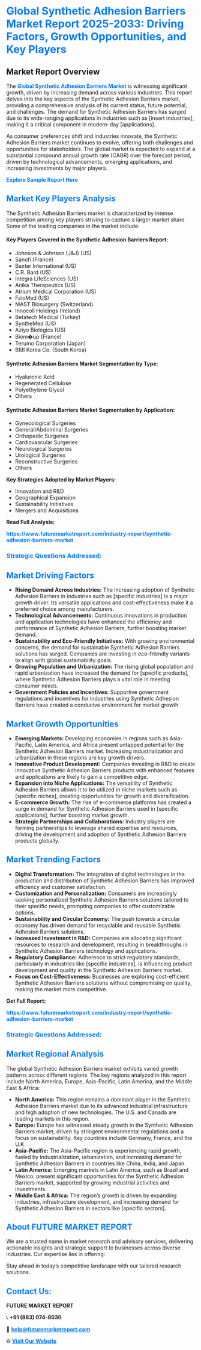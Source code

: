 <h1 style="color: #007BFF;">Global Synthetic Adhesion Barriers Market Report 2025-2033: Driving Factors, Growth Opportunities, and Key Players</h1>

<section id="overview">
<h2>Market Report Overview</h2>
<p>The <a href="https://www.futuremarketreport.com/industry-report/synthetic-adhesion-barriers-market" style="color: #007BFF; text-decoration: none;"><strong>Global Synthetic Adhesion Barriers Market</strong></a> is witnessing significant growth, driven by increasing demand across various industries. This report delves into the key aspects of the Synthetic Adhesion Barriers market, providing a comprehensive analysis of its current status, future potential, and challenges. The demand for Synthetic Adhesion Barriers has surged due to its wide-ranging applications in industries such as [insert industries], making it a critical component in modern-day [applications].</p>
<p>As consumer preferences shift and industries innovate, the Synthetic Adhesion Barriers market continues to evolve, offering both challenges and opportunities for stakeholders. The global market is expected to expand at a substantial compound annual growth rate (CAGR) over the forecast period, driven by technological advancements, emerging applications, and increasing investments by major players.</p>
</section>

<section id="overview">
<p><a href="https://www.futuremarketreport.com/request-sample/reportId=53788" style="color: #007BFF; text-decoration: none;"><strong>Explore Sample Report Here</strong></a></p>
</section>

<section id="key-players">
<h2 style="color: #007BFF;">Market Key Players Analysis</h2>
<p>The Synthetic Adhesion Barriers market is characterized by intense competition among key players striving to capture a larger market share. Some of the leading companies in the market include:</p>
<h4>Key Players Covered in the Synthetic Adhesion Barriers Report:</h4>
<ul><li>Johnson &amp; Johnson (J&amp;J) (US)</li><li>Sanofi (France)</li><li>Baxter International (US)</li><li>C.R. Bard (US)</li><li>Integra LifeSciences (US)</li><li>Anika Therapeutics (US)</li><li>Atrium Medical Corporation (US)</li><li>FzioMed (US)</li><li>MAST Biosurgery (Switzerland)</li><li>Innocoll Holdings (Ireland)</li><li>Betatech Medical (Turkey)</li><li>SyntheMed (US)</li><li>Aziyo Biologics (US)</li><li>Biom�up (France)</li><li>Terumo Corporation (Japan)</li><li>BMI Korea Co. (South Korea)</li></ul>
<h4>Synthetic Adhesion Barriers Market Segmentation by Type:</h4>
<ul><li>Hyaluronic Acid</li><li>Regenerated Cellulose</li><li>Polyethylene Glycol</li><li>Others</li></ul>

<h4>Synthetic Adhesion Barriers Market Segmentation by Application:</h4>
<ul><li>Gynecological Surgeries</li><li>General/Abdominal Surgeries</li><li>Orthopedic Surgeries</li><li>Cardiovascular Surgeries</li><li>Neurological Surgeries</li><li>Urological Surgeries</li><li>Reconstructive Surgeries</li><li>Others</li></ul>
<p><strong>Key Strategies Adopted by Market Players:</strong></p>
<ul>
<li>Innovation and R&D</li>
<li>Geographical Expansion</li>
<li>Sustainability Initiatives</li>
<li>Mergers and Acquisitions</li>
</ul>
</section>

<section>
<p><strong>Read Full Analysis: </strong></p><a href="https://www.futuremarketreport.com/industry-report/synthetic-adhesion-barriers-market" style="color: #007BFF; text-decoration: none;"><strong>https://www.futuremarketreport.com/industry-report/synthetic-adhesion-barriers-market</strong></a>
<h3 style="color: #007BFF;">Strategic Questions Addressed:</h3>
</section>

<section id="driving-factors">
<h2 style="color: #007BFF;">Market Driving Factors</h2>
<ul>
<li><strong>Rising Demand Across Industries:</strong> The increasing adoption of Synthetic Adhesion Barriers in industries such as [specific industries] is a major growth driver. Its versatile applications and cost-effectiveness make it a preferred choice among manufacturers.</li>
<li><strong>Technological Advancements:</strong> Continuous innovations in production and application technologies have enhanced the efficiency and performance of Synthetic Adhesion Barriers, further boosting market demand.</li>
<li><strong>Sustainability and Eco-Friendly Initiatives:</strong> With growing environmental concerns, the demand for sustainable Synthetic Adhesion Barriers solutions has surged. Companies are investing in eco-friendly variants to align with global sustainability goals.</li>
<li><strong>Growing Population and Urbanization:</strong> The rising global population and rapid urbanization have increased the demand for [specific products], where Synthetic Adhesion Barriers plays a vital role in meeting consumer needs.</li>
<li><strong>Government Policies and Incentives:</strong> Supportive government regulations and incentives for industries using Synthetic Adhesion Barriers have created a conducive environment for market growth.</li>
</ul>
</section>

<section id="growth-opportunities">
<h2 style="color: #007BFF;">Market Growth Opportunities</h2>
<ul>
<li><strong>Emerging Markets:</strong> Developing economies in regions such as Asia-Pacific, Latin America, and Africa present untapped potential for the Synthetic Adhesion Barriers market. Increasing industrialization and urbanization in these regions are key growth drivers.</li>
<li><strong>Innovative Product Development:</strong> Companies investing in R&D to create innovative Synthetic Adhesion Barriers products with enhanced features and applications are likely to gain a competitive edge.</li>
<li><strong>Expansion into Niche Applications:</strong> The versatility of Synthetic Adhesion Barriers allows it to be utilized in niche markets such as [specific niches], creating opportunities for growth and diversification.</li>
<li><strong>E-commerce Growth:</strong> The rise of e-commerce platforms has created a surge in demand for Synthetic Adhesion Barriers used in [specific applications], further boosting market growth.</li>
<li><strong>Strategic Partnerships and Collaborations:</strong> Industry players are forming partnerships to leverage shared expertise and resources, driving the development and adoption of Synthetic Adhesion Barriers products globally.</li>
</ul>
</section>

<section id="trending-factors">
<h2 style="color: #007BFF;">Market Trending Factors</h2>
<ul>
<li><strong>Digital Transformation:</strong> The integration of digital technologies in the production and distribution of Synthetic Adhesion Barriers has improved efficiency and customer satisfaction.</li>
<li><strong>Customization and Personalization:</strong> Consumers are increasingly seeking personalized Synthetic Adhesion Barriers solutions tailored to their specific needs, prompting companies to offer customizable options.</li>
<li><strong>Sustainability and Circular Economy:</strong> The push towards a circular economy has driven demand for recyclable and reusable Synthetic Adhesion Barriers solutions.</li>
<li><strong>Increased Investment in R&D:</strong> Companies are allocating significant resources to research and development, resulting in breakthroughs in Synthetic Adhesion Barriers technology and applications.</li>
<li><strong>Regulatory Compliance:</strong> Adherence to strict regulatory standards, particularly in industries like [specific industries], is influencing product development and quality in the Synthetic Adhesion Barriers market.</li>
<li><strong>Focus on Cost-Effectiveness:</strong> Businesses are exploring cost-efficient Synthetic Adhesion Barriers solutions without compromising on quality, making the market more competitive.</li>
</ul>
</section>

<section>
<p><strong>Get Full Report: </strong></p><a href="https://www.futuremarketreport.com/industry-report/synthetic-adhesion-barriers-market" style="color: #007BFF; text-decoration: none;"><strong>https://www.futuremarketreport.com/industry-report/synthetic-adhesion-barriers-market</strong></a>
<h3 style="color: #007BFF;">Strategic Questions Addressed:</h3>
</section>


<section id="regional-analysis">
<h2 style="color: #007BFF;">Market Regional Analysis</h2>
<p>The global Synthetic Adhesion Barriers market exhibits varied growth patterns across different regions. The key regions analyzed in this report include North America, Europe, Asia-Pacific, Latin America, and the Middle East & Africa:</p>
<ul>
<li><strong>North America:</strong> This region remains a dominant player in the Synthetic Adhesion Barriers market due to its advanced industrial infrastructure and high adoption of new technologies. The U.S. and Canada are leading markets in this region.</li>
<li><strong>Europe:</strong> Europe has witnessed steady growth in the Synthetic Adhesion Barriers market, driven by stringent environmental regulations and a focus on sustainability. Key countries include Germany, France, and the U.K.</li>
<li><strong>Asia-Pacific:</strong> The Asia-Pacific region is experiencing rapid growth, fueled by industrialization, urbanization, and increasing demand for Synthetic Adhesion Barriers in countries like China, India, and Japan.</li>
<li><strong>Latin America:</strong> Emerging markets in Latin America, such as Brazil and Mexico, present significant opportunities for the Synthetic Adhesion Barriers market, supported by growing industrial activities and investments.</li>
<li><strong>Middle East & Africa:</strong> The region’s growth is driven by expanding industries, infrastructure development, and increasing demand for Synthetic Adhesion Barriers in sectors like [specific sectors].</li>
</ul>
</section>

<footer>
<h2 style="color: #007BFF;">About FUTURE MARKET REPORT</h2>
<p>We are a trusted name in market research and advisory services, delivering actionable insights and strategic support to businesses across diverse industries. Our expertise lies in offering:</p>

<p>Stay ahead in today’s competitive landscape with our tailored research solutions.</p>

<h2 style="color: #007BFF;">Contact Us:</h2>
<p><strong>FUTURE MARKET REPORT</strong></p>
<p>📞 <strong>+91 (883) 074-8030</strong></p>
<p>📧 <strong><a href="mailto:help@futuremarketreport.com" style="color: #007BFF;">help@futuremarketreport.com</a></strong></p>
<p>🌐 <strong><a href="https://www.futuremarketreport.com/" style="color: #007BFF;">Visit Our Website</a></strong></p>
</footer>
